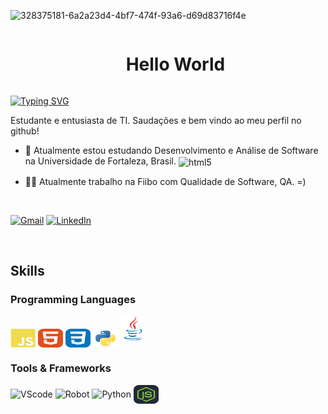  ![328375181-6a2a23d4-4bf7-474f-93a6-d69d83716f4e](https://github.com/laissilva04/laissilva04/assets/146146262/c996dc0f-aee9-4267-a2a0-c21815416db8)


<!--título-->

<div id="user-content-toc">
  <ul align="center">
    <summary><h1 style="display: inline-block">Hello World</h1></summary>
</div>
<!-- Presentation -->
<p>
  
[![Typing SVG](https://readme-typing-svg.demolab.com?font=verdana&size=29&duration=3500&pause=1000&color=E2FDFF&center=true&random=false&width=435&lines=Ol%C3%A1!+Eu+sou+Lais!;QA+e+Front-end+Development)](https://git.io/typing-svg)

Estudante e entusiasta de TI. Saudações e bem vindo ao meu perfil no github!
  - 🌱 Atualmente estou estudando Desenvolvimento e Análise de Software na Universidade de Fortaleza, Brasil. <img align="center" alt="html5" height="20" src="https://upload.wikimedia.org/wikipedia/commons/e/e9/Logo_unifor_3.png" />

  - 👩‍💻 Atualmente trabalho na Fiibo com Qualidade de Software, QA. =)

<br>
<div align="">
  
[![Gmail](https://img.shields.io/badge/-Gmail-%575fcf?style=for-the-badge&logo=gmail&logoColor=575fcf)](mailto:laissilva@edu.unifor.br)
[![LinkedIn](https://img.shields.io/badge/-LinkedIn-%575fcf?style=for-the-badge&logo=linkedin&logoColor=575fcf)]([https://www.linkedin.com/in/lais-barbosa/](https://www.linkedin.com/in/lais-barbosa-871678266?utm_source=share&utm_campaign=share_via&utm_content=profile&utm_medium=ios_app))
</div>
</p>

<!-- Dropdown -->



<br>
<!-- GithubStats -->
<!-- GithubStats -->
<!-- Portfolio -->



## Skills

<!-- Skills: Programming Languages -->
  <div style="flex-basis: 48%;">
    <h3>Programming Languages</h3>
    <img align="center" alt="Js" height="30" width="40" src="https://raw.githubusercontent.com/devicons/devicon/master/icons/javascript/javascript-plain.svg">
     <img align="center" alt="Js" height="30" width="40" src="https://raw.githubusercontent.com/tandpfun/skill-icons/e67133bc60d96561bc247dfbc3eece0a897285c8/icons/HTML.svg">
    <img align="center" alt="Js" height="30" width="40" src="https://raw.githubusercontent.com/tandpfun/skill-icons/e67133bc60d96561bc247dfbc3eece0a897285c8/icons/CSS.svg">
    <img align="center" alt="Python" height="30" width="40" src="https://raw.githubusercontent.com/devicons/devicon/master/icons/python/python-original.svg">
    <a href="https://www.java.com" target="_blank" rel="noreferrer"> <img src="https://raw.githubusercontent.com/devicons/devicon/master/icons/java/java-original.svg" alt="java" width="40" height="40"/> </a> 

  
  <!-- Skills: Tools & Frameworks -->
  <div style="flex-basis: 48%;">
    <h3>Tools & Frameworks</h3>
    <img align="center" alt="VScode" height="30" width="40" src="https://cdn.jsdelivr.net/gh/devicons/devicon/icons/vscode/vscode-original.svg"> 
    <img align="center" alt="Robot" height="30" width="40" src="https://robotframework.org/img/RF.svg">
    <img align="center" alt="Python" height="30" width="40" src="https://raw.githubusercontent.com/tandpfun/skill-icons/e67133bc60d96561bc247dfbc3eece0a897285c8/icons/WebStorm-Dark.svg">
    <img align="center" alt="Robot" height="30" width="40" src="https://raw.githubusercontent.com/tandpfun/skill-icons/e67133bc60d96561bc247dfbc3eece0a897285c8/icons/NodeJS-Dark.svg">
  


